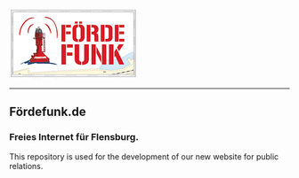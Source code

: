 ![Logo Fördefunk](./doc/readme/img/foerdefunk-logo_230x128.png)

---
## Fördefunk.de
### Freies Internet für Flensburg.
This repository is used for the development of our new website for public relations.
